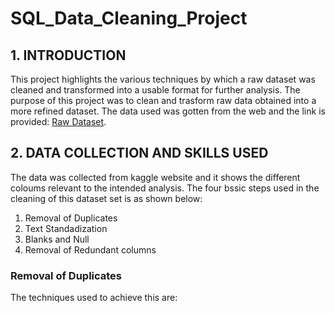 # SQL_Data_Cleaning_Project
## 1. INTRODUCTION  
This project highlights the various techniques by which a raw dataset was cleaned and transformed into a usable format for further analysis. The purpose of this project was to clean and trasform raw data obtained into a more refined dataset. The data used was gotten from the web and the link is provided: [Raw Dataset](https://www.kaggle.com/datasets/swaptr/layoffs-2022).  
## 2. DATA COLLECTION AND SKILLS USED  
The data was collected from kaggle website and it shows the different coloums relevant to the intended analysis.
The four bssic steps used in the cleaning of this dataset set is as shown below:
1. Removal of Duplicates
2. Text Standadization
3. Blanks and Null
4. Removal of Redundant columns

 ### Removal of Duplicates
 The techniques used to achieve this are:
